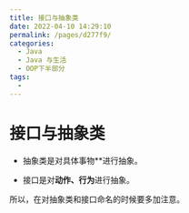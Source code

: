 ```yaml
---
title: 接口与抽象类
date: 2022-04-10 14:29:10
permalink: /pages/d277f9/
categories:
  - Java
  - Java 与生活
  - OOP下半部分
tags:
  - 
---
```

# 接口与抽象类



- 抽象类是对具体事物**进行抽象。

- 接口是对**动作、行为**进行抽象。

所以，在对抽象类和接口命名的时候要多加注意。

